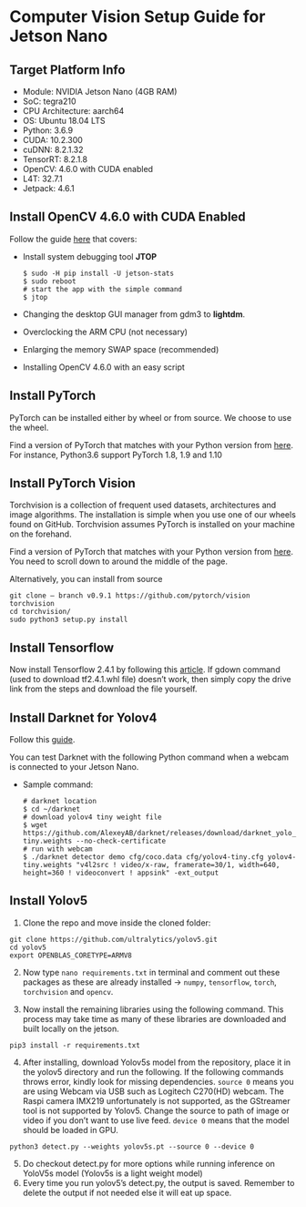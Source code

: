 # Computer Vision Setup Guide for Jetson Nano

## Target Platform Info
+ Module: NVIDIA Jetson Nano (4GB RAM)
+ SoC: tegra210
+ CPU Architecture: aarch64
+ OS: Ubuntu 18.04 LTS
+ Python: 3.6.9
+ CUDA: 10.2.300
+ cuDNN: 8.2.1.32
+ TensorRT: 8.2.1.8
+ OpenCV: 4.6.0 with CUDA enabled
+ L4T: 32.7.1
+ Jetpack: 4.6.1 

## Install OpenCV 4.6.0 with CUDA Enabled
Follow the guide [here](https://qengineering.eu/install-opencv-4.5-on-jetson-nano.html) that covers:
+ Install system debugging tool **JTOP**
  
    ```
    $ sudo -H pip install -U jetson-stats
    $ sudo reboot
    # start the app with the simple command
    $ jtop
    ```
+ Changing the desktop GUI manager from gdm3 to **lightdm**.
+ Overclocking the ARM CPU (not necessary)
+ Enlarging the memory SWAP space (recommended)
+ Installing OpenCV 4.6.0 with an easy script

## Install PyTorch
PyTorch can be installed either by wheel or from source. We choose to use the wheel.

Find a version of PyTorch that matches with your Python version from [here](https://qengineering.eu/install-pytorch-on-jetson-nano.html). For instance, Python3.6 support PyTorch 1.8, 1.9 and 1.10

## Install PyTorch Vision
Torchvision is a collection of frequent used datasets, architectures and image algorithms. The installation is simple when you use one of our wheels found on GitHub. Torchvision assumes PyTorch is installed on your machine on the forehand.

Find a version of PyTorch that matches with your Python version from [here](https://qengineering.eu/install-pytorch-on-jetson-nano.html). You need to scroll down to around the middle of the page. 

Alternatively, you can install from source

```
git clone — branch v0.9.1 https://github.com/pytorch/vision torchvision
cd torchvision/
sudo python3 setup.py install
```

## Install Tensorflow

Now install Tensorflow 2.4.1 by following this [article](https://qengineering.eu/install-tensorflow-2.4.0-on-jetson-nano.html). If gdown command (used to download tf2.4.1.whl file) doesn’t work, then simply copy the drive link from the steps and download the file yourself.

## Install Darknet for Yolov4

Follow this [guide](https://qengineering.eu/install-darknet-on-jetson-nano.html).

You can test Darknet with the following Python command when a webcam is connected to your Jetson Nano.
+ Sample command:

    ```
    # darknet location
    $ cd ~/darknet
    # download yolov4 tiny weight file
    $ wget https://github.com/AlexeyAB/darknet/releases/download/darknet_yolo_v4_pre/yolov4-tiny.weights --no-check-certificate
    # run with webcam
    $ ./darknet detector demo cfg/coco.data cfg/yolov4-tiny.cfg yolov4-tiny.weights "v4l2src ! video/x-raw, framerate=30/1, width=640, height=360 ! videoconvert ! appsink" -ext_output
    ```

## Install Yolov5
1. Clone the repo and move inside the cloned folder: 
```
git clone https://github.com/ultralytics/yolov5.git
cd yolov5
export OPENBLAS_CORETYPE=ARMV8
```
2. Now type `nano requirements.txt` in terminal and comment out these packages as these are already installed -> `numpy`, `tensorflow`, `torch`, `torchvision` and `opencv`.

3. Now install the remaining libraries using the following command. This process may take time as many of these libraries are downloaded and built locally on the jetson.
```
pip3 install -r requirements.txt
```

4. After installing, download Yolov5s model from the repository, place it in the yolov5 directory and run the following. If the following commands throws error, kindly look for missing dependencies. `source 0` means you are using Webcam via USB such as Logitech C270(HD) webcam. The Raspi camera IMX219 unfortunately is not supported, as the GStreamer tool is not supported by Yolov5. Change the source to path of image or video if you don’t want to use live feed. `device 0` means that the model should be loaded in GPU.
```
python3 detect.py --weights yolov5s.pt --source 0 --device 0
```
5. Do checkout detect.py for more options while running inference on YoloV5s model (Yolov5s is a light weight model)
6. Every time you run yolov5’s detect.py, the output is saved. Remember to delete the output if not needed else it will eat up space.